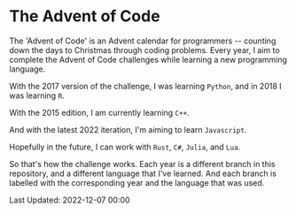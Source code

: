 # The Advent of Code

The 'Advent of Code' is an Advent calendar for programmers -- counting down the days to Christmas through coding problems. Every year, I aim to complete the Advent of Code challenges while learning a new programming language. 

With the 2017 version of the challenge, I was learning `Python`, and in 2018 I was learning `R`.

With the 2015 edition, I am currently learning `C++`. 

And with the latest 2022 iteration, I'm aiming to learn `Javascript`.

Hopefully in the future, I can work with `Rust`, `C#`, `Julia`, and `Lua`.

So that's how the challenge works. Each year is a different branch in this repository, and a different language that I've learned. And each branch is labelled with the corresponding year and the language that was used.

Last Updated: 2022-12-07 00:00